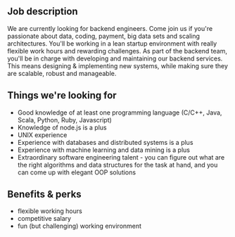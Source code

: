 Job description
---------------
We are currently looking for backend engineers. Come join us if you're
passionate about data, coding, payment, big data sets and scaling
architectures. You'll be working in a lean startup environment with
really flexible work hours and rewarding challenges. As part of the
backend team, you'll be in charge with developing and maintaining
our backend services. This means designing & implementing new
systems, while making sure they are scalable, robust and manageable.

Things we're looking for
------------------------
- Good knowledge of at least one programming language (C/C++, Java, Scala,
  Python, Ruby, Javascript)
- Knowledge of node.js is a plus
- UNIX experience
- Experience with databases and distributed systems is a plus
- Experience with machine learning and data mining is a plus
- Extraordinary software engineering talent - you can figure out what
  are the right algorithms and data structures for the task at hand, and
  you can come up with elegant OOP solutions

Benefits & perks
----------------
- flexible working hours
- competitive salary
- fun (but challenging) working environment
